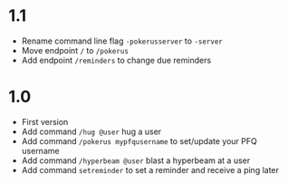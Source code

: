 # 1.1
- Rename command line flag `-pokerusserver` to `-server`
- Move endpoint `/` to `/pokerus`
- Add endpoint `/reminders` to change due reminders

# 1.0
- First version
- Add command `/hug @user` hug a user
- Add command `/pokerus mypfqusername` to set/update your PFQ username
- Add command `/hyperbeam @user` blast a hyperbeam at a user
- Add command `setreminder` to set a reminder and receive a ping later